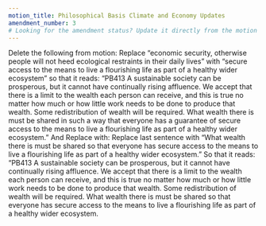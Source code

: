 ```yaml
---
motion_title: Philosophical Basis Climate and Economy Updates
amendment_number: 3
# Looking for the amendment status? Update it directly from the motion page!
---
```

Delete the following from motion:
Replace “economic security, otherwise people will not heed ecological restraints in their daily lives” with “secure access to the means to live a flourishing life as part of a healthy wider ecosystem” so that it reads:
“PB413 A sustainable society can be prosperous, but it cannot have continually rising affluence. We accept that there is a limit to the wealth each person can receive, and this is true no matter how much or how little work needs to be done to produce that wealth. Some redistribution of wealth will be required. What wealth there is must be shared in such a way that everyone has a guarantee of secure access to the means to live a flourishing life as part of a healthy wider ecosystem.”
And Replace with:
Replace last sentence with “What wealth there is must be shared so that everyone has secure access to the means to live a flourishing life as part of a healthy wider ecosystem.”
So that it reads: “PB413 A sustainable society can be prosperous, but it cannot have continually rising affluence. We accept that there is a limit to the wealth each person can receive, and this is true no matter how much or how little work needs to be done to produce that wealth. Some redistribution of wealth will be required. What wealth there is must be shared so that everyone has secure access to the means to live a flourishing life as part of a healthy wider ecosystem.
